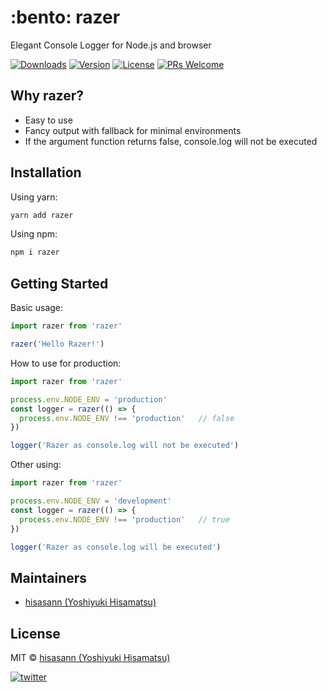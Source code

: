<p align="center">
  <h1>:bento: razer</h1>
  <span>Elegant Console Logger for Node.js and browser</span>
</p>

  <a href="https://www.npmjs.com/package/razer"><img src="https://badgen.net/npm/dm/razer" alt="Downloads"></a>
  <a href="https://www.npmjs.com/package/razer"><img src="https://badgen.net/npm/v/razer" alt="Version"></a>
  <a href="https://www.npmjs.com/package/razer"><img src="https://badgen.net/npm/license/razer" alt="License"></a>
[![PRs Welcome](https://img.shields.io/badge/PRs-welcome-brightgreen.svg)](https://reactjs.org/docs/how-to-contribute.html#your-first-pull-request)

## Why razer?

- Easy to use
- Fancy output with fallback for minimal environments
- If the argument function returns false, console.log will not be executed

## Installation

Using yarn:

```bash
yarn add razer
```

Using npm:

```bash
npm i razer
```

## Getting Started

Basic usage:

```typescript
import razer from 'razer'

razer('Hello Razer!')
```

How to use for production:

```typescript
import razer from 'razer'

process.env.NODE_ENV = 'production'
const logger = razer(() => {
  process.env.NODE_ENV !== 'production'   // false
})

logger('Razer as console.log will not be executed')
```

Other using:

```typescript
import razer from 'razer'

process.env.NODE_ENV = 'development'
const logger = razer(() => {
  process.env.NODE_ENV !== 'production'   // true
})

logger('Razer as console.log will be executed')
```


## Maintainers

- [hisasann (Yoshiyuki Hisamatsu)](https://github.com/hisasann)

## License

MIT © [hisasann (Yoshiyuki Hisamatsu)](https://github.com/hisasann)

<a href="https://twitter.com/hisasann"><img src="https://badgen.net/twitter/follow/hisasann" alt="twitter"></a>
